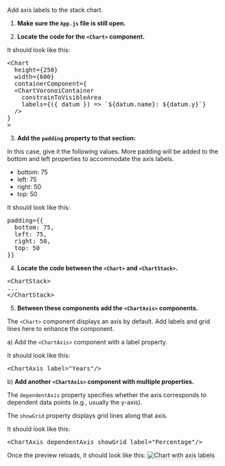 Add axis labels to the stack chart.

1) <strong>Make sure the `App.js` file is still open.</strong>

2) <strong>Locate the code for the `<Chart>` component.</strong>

It should look like this:

<pre class="file">
&lt;Chart
  height={250}
  width={600}
  containerComponent={
  &lt;ChartVoronoiContainer
    constrainToVisibleArea
    labels={({ datum }) =&gt; `${datum.name}: ${datum.y}`}
  /&gt;
}
&gt;
</pre> 

3) <strong>Add the `padding` property to that section:</strong>

In this case, give it the following values. More padding will be added to the bottom and left properties to accommodate the axis labels.

- bottom: 75
- left: 75
- right: 50
- top: 50

It should look like this:

<pre class="file" data-target="clipboard">
padding={{
  bottom: 75,
  left: 75,
  right: 50,
  top: 50
}}
</pre>

4) <strong>Locate the code between the `<Chart>` and `<ChartStack>`.</strong>

<pre class="file">
&lt;ChartStack&gt;
...
&lt;/ChartStack&gt;
</pre>

5) <strong>Between these components add the `<ChartAxis>` components.</strong>

The `<Chart>` component displays an axis by default. Add labels and grid lines here to enhance the component.

a) Add the `<ChartAxis>` component with a label property.

It should look like this:

<pre class="file" data-target="clipboard">
&lt;ChartAxis label=&quot;Years&quot;/&gt;
</pre>

b) <strong>Add another `<ChartAxis>` component with multiple properties.</strong>

The `dependentAxis` property specifies whether the axis corresponds to dependent data points (e.g., usually the y-axis).

The `showGrid` property displays grid lines along that axis.

It should look like this:

<pre class="file" data-target="clipboard">
&lt;ChartAxis dependentAxis showGrid label=&quot;Percentage&quot;/&gt;
</pre>

Once the preview reloads, it should look like this:
<img src="stack-chart/assets/axis.png" alt="Chart with axis labels" style="box-shadow: rgba(3, 3, 3, 0.2) 0px 1.25px 2.5px 0px;" />